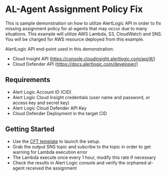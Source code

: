 
# AL-Agent Assignment Policy Fix

This is sample demonstration on how to utilize AlertLogic API in order to fix missing assignment policy for al-agents that may occur due to many situations. This example will utilize AWS Lambda, S3, CloudWatch and SNS. You will be charged for AWS resource deployed from this example.

AlertLogic API end-point used in this demonstration:

* Cloud Insight API (https://console.cloudinsight.alertlogic.com/api/#/)
* Cloud Defender API (https://docs.alertlogic.com/developer/)

## Requirements
* Alert Logic Account ID (CID)
* Alert Logic Cloud Insight credentials (user name and password, or access key and secret key)
* Alert Logic Cloud Defender API Key
* Cloud Defender Deployment in the target CID

## Getting Started
* Use the [CFT template](/cloud_formation) to launch the setup.
* Grab the output SNS topic and subcribe to the topic in order to get warning for Lambda execution error
* The Lambda execute once every 1 hour, modify this rate if necessary
* Check the results in Alert Logic console and verify the orphaned al-agent received the assignment
